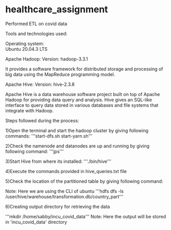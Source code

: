 # healthcare_assignment
Performed ETL on covid data


Tools and technologies used:

Operating system:  
Ubuntu 20.04.3 LTS


Apache Hadoop:
Version: 
hadoop-3.3.1

It provides a software framework for distributed storage and processing of big data using the MapReduce programming model.

Apache Hive:
Version: 
hive-2.3.8

Apache Hive is a data warehouse software project built on top of Apache Hadoop for providing data query and analysis. Hive gives an SQL-like interface to query data stored in various databases and file systems that integrate with Hadoop.

Steps followed during the process:

1)Open the terminal and start the hadoop cluster by giving following commands:
'''start-dfs.sh
start-yarn.sh'''

2)Check the namenode and datanodes are up and running by giving following command:
'''jps'''

3)Start Hive from where its installed:
'''./bin/hive'''

4)Execute the commands provided in hive_queries.txt file

5)Check the location of the partitioned table by giving following command:

Note: Here we are using the CLI of ubuntu
'''hdfs dfs -ls /user/hive/warehouse/transformation.db/country_part'''

6)Creating output directory for retrieving the data

'''mkdir /home/sabby/incu_covid_data'''
Note: Here the output will be stored in 'incu_covid_data' directory

